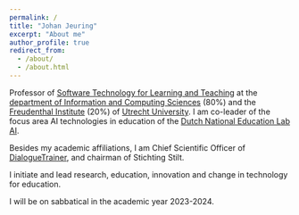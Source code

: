 ```yaml
---
permalink: /
title: "Johan Jeuring"
excerpt: "About me"
author_profile: true
redirect_from: 
  - /about/
  - /about.html
---
```


Professor of [Software Technology for Learning and Teaching](https://www.uu.nl/en/research/software/software-technology-for-learning-and-teaching) at the [department of Information and Computing Sciences](https://www.uu.nl/en/organisation/department-of-information-and-computing-sciences) (80%) and the [Freudenthal Institute](https://www.uu.nl/onderzoek/freudenthal-instituut) (20%) of [Utrecht University](https://www.uu.nl). I am co-leader of the focus area AI technologies in education of the [Dutch National Education Lab AI](https://www.ru.nl/en/nolai).

Besides my academic affiliations, I am Chief Scientific Officer of [DialogueTrainer](https://www.dialoguetrainer.com), and chairman of Stichting Stilt. 

I initiate and lead research, education, innovation and change in technology for education.

I will be on sabbatical in the academic year 2023-2024.

